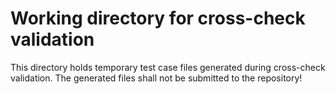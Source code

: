 # Working directory for cross-check validation

This directory holds temporary test case files generated during cross-check validation.
The generated files shall not be submitted to the repository!

